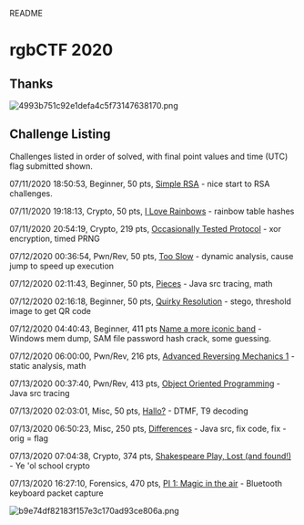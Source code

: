 README

# rgbCTF 2020

## Thanks
![4993b751c92e1defa4c5f73147638170.png](../../_resources/6383ac30bfe64a74a810ac1551befd49.png)

## Challenge Listing
Challenges listed in order of solved, with final point values  and time (UTC) flag submitted shown.

07/11/2020 18:50:53, Beginner, 50 pts, [Simple RSA](Beginner/Simple_RSA/) - nice start to RSA challenges.

07/11/2020 19:18:13, Crypto, 50 pts, [I Love Rainbows](Crypto/Rainbows/) - rainbow table hashes

07/11/2020 20:54:19, Crypto, 219 pts, [Occasionally Tested Protocol](Crypto/OTP/) - xor encryption, timed PRNG

07/12/2020 00:36:54, Pwn/Rev, 50 pts, [Too Slow](Pwn_Rev/Too_Slow/) - dynamic analysis, cause jump to speed up execution

07/12/2020 02:11:43, Beginner, 50 pts, [Pieces](Beginner/Pieces/) - Java src tracing, math

07/12/2020 02:16:18, Beginner, 50 pts, [Quirky Resolution](Beginner/QR/) - stego, threshold image to get QR code

07/12/2020 04:40:43, Beginner, 411 pts [Name a more iconic band](Beginner/Iconic/) - Windows mem dump, SAM file password hash crack, some guessing.

07/12/2020 06:00:00, Pwn/Rev, 216 pts, [Advanced Reversing Mechanics 1](Pwn_Rev/ARM1/) - static analysis, math

07/13/2020 00:37:40, Pwn/Rev, 413 pts, [Object Oriented Programming](Pwn_Rev/OOP/) - Java src tracing

07/13/2020 02:03:01, Misc, 50 pts, [Hallo?](Misc/Hallo/) - DTMF, T9 decoding

07/13/2020 06:50:23, Misc, 250 pts, [Differences](Misc/Differences/) - Java src, fix code, fix - orig = flag

07/13/2020 07:04:38, Crypto, 374 pts, [Shakespeare Play, Lost (and found!)](Crypto/Shake) - Ye 'ol school crypto

07/13/2020 16:27:10, Forensics, 470 pts, [PI 1: Magic in the air](Forensics/PI1) - Bluetooth keyboard packet capture

![b9e74df82183f157e3c170ad93ce806a.png](../../_resources/500768ed2a7d402699b0f5ae73c9dce2.png)

